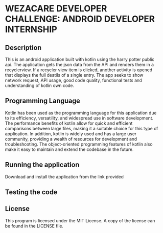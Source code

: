 <h1>WEZACARE DEVELOPER CHALLENGE: ANDROID DEVELOPER INTERNSHIP</h1>

<h2>Description</h2>
This is an android application built with kotlin using the harry potter public api. The application gets the json data from the API and renders them in a recyclerview. If a recycler view item is clicked, another activity is opened that displays the full deatils of a single entry. The app seeks to show network request, API usage, good code quality, functional tests and understanding of kotlin own code.


<h2>Programming Language</h2>
Kotlin has been used as the programming language for this application due to its efficiency, versatility, and widespread use in software development. The performance benefits of kotlin allow for quick and efficient comparisons between large files, making it a suitable choice for this type of application. In addition, kotlin is widely used and has a large user community, providing a wealth of resources for development and troubleshooting. The object-oriented programming features of kotlin also make it easy to maintain and extend the codebase in the future.

<h2>Running the application</h2>
Download and install the application from the link provided


<h2>Testing the code</h2>

      
<h2>License</h2>
This program is licensed under the MIT License. A copy of the license can be found in the LICENSE file.

